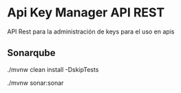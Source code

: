 # Api Key Manager API REST 

API Rest para la administración de keys para el uso en apis

## Sonarqube

./mvnw clean install -DskipTests

./mvnw sonar:sonar
